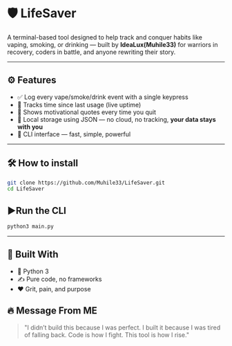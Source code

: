 # 🛡️ LifeSaver
A terminal-based tool designed to help track and conquer habits like vaping, smoking, or drinking — built by **IdeaLux(Muhile33)** for warriors in recovery, coders in battle, and anyone rewriting their story.

---

## ⚙️ Features

- ✅ Log every vape/smoke/drink event with a single keypress
- 📆 Tracks time since last usage (live uptime)
- 🧠 Shows motivational quotes every time you quit
- 📁 Local storage using JSON — no cloud, no tracking, **your data stays with you**
- 🚀 CLI interface — fast, simple, powerful

---

## 🛠️ How to install

```bash
git clone https://github.com/Muhile33/LifeSaver.git
cd LifeSaver
```
## ▶️Run the CLI

```python
python3 main.py
```
---

## 🙌 Built With
- 🐍 Python 3
- ✍️ Pure code, no frameworks
- ❤️ Grit, pain, and purpose

## 🔥 Message From ME
> "I didn’t build this because I was perfect. I built it because I was tired of falling back.
> Code is how I fight. This tool is how I rise."
